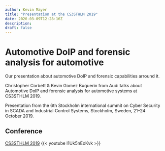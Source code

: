 ```yaml
---
author: Kevin Mayer 
title: "Presentation at the CS3STHLM 2019"
date: 2020-03-09T12:28:16Z
description: 
draft: false
---
```


# Automotive DoIP and forensic analysis for automotive

Our presentation about automotive DoIP and forensic capabilities arround it.

Christopher Corbett & Kevin Gomez Buquerin from Audi talks about Automotive DoIP and forensic analysis for automotive systems at CS3STHLM 2019.

Presentation from the 6th Stockholm international summit on Cyber Security in SCADA and Industrial Control Systems, Stockholm, Sweden, 21–24 October 2019.

## Conference

[CS3STHLM 2019](https://cs3sthlm.se/)
{{< youtube I1Uk5nEoKvk >}}
